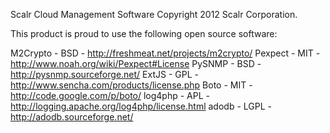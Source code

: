 Scalr Cloud Management Software
Copyright 2012 Scalr Corporation.

This product is proud to use the following open source software:

M2Crypto - BSD - http://freshmeat.net/projects/m2crypto/
Pexpect - MIT - http://www.noah.org/wiki/Pexpect#License
PySNMP - BSD - http://pysnmp.sourceforge.net/
ExtJS - GPL - http://www.sencha.com/products/license.php
Boto - MIT - http://code.google.com/p/boto/
log4php - APL - http://logging.apache.org/log4php/license.html
adodb - LGPL - http://adodb.sourceforge.net/

